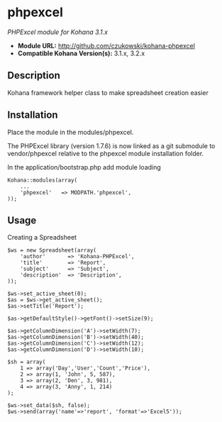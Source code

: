 # phpexcel

*PHPExcel module for Kohana 3.1.x*

- **Module URL:** <http://github.com/czukowski/kohana-phpexcel>
- **Compatible Kohana Version(s):** 3.1.x, 3.2.x

## Description

Kohana framework helper class to make spreadsheet creation easier

## Installation

Place the module in the modules/phpexcel.

The PHPExcel library (version 1.7.6) is now linked as a git submodule to vendor/phpexcel relative to the phpexcel module installation folder.

In the application/bootstrap.php add module loading
    
    Kohana::modules(array(
        ...
        'phpexcel'   => MODPATH.'phpexcel',
    ));

## Usage

Creating a Spreadsheet

    $ws = new Spreadsheet(array(
    	'author'       => 'Kohana-PHPExcel',
    	'title'	       => 'Report',
    	'subject'      => 'Subject',
    	'description'  => 'Description',
    ));
    
    $ws->set_active_sheet(0);
    $as = $ws->get_active_sheet();
    $as->setTitle('Report');
    
    $as->getDefaultStyle()->getFont()->setSize(9);
    
    $as->getColumnDimension('A')->setWidth(7);
    $as->getColumnDimension('B')->setWidth(40);
    $as->getColumnDimension('C')->setWidth(12);
    $as->getColumnDimension('D')->setWidth(10);
    
    $sh = array(
    	1 => array('Day','User','Count','Price'),
    	2 => array(1, 'John', 5, 587),
    	3 => array(2, 'Den', 3, 981),
    	4 => array(3, 'Anny', 1, 214)
    );
    
    $ws->set_data($sh, false);
    $ws->send(array('name'=>'report', 'format'=>'Excel5'));
